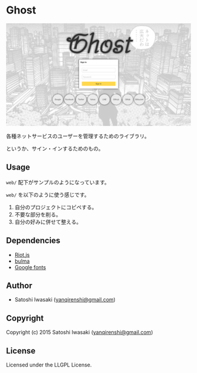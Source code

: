 # Ghost

![画面イメージ](https://github.com/yanqirenshi/ghost/blob/master/web/src/assets/images/ss-self.png)

各種ネットサービスのユーザーを管理するためのライブラリ。

というか、サイン・インするためのもの。

## Usage

`web/` 配下がサンプルのようになっています。

`web/` を以下のように使う感じです。
1. 自分のプロジェクトにコピペする。
2. 不要な部分を削る。
3. 自分の好みに併せて整える。

## Dependencies

- [Riot.js](https://riot.js.org/ja/)
- [bulma](https://bulma.io/)
- [Google fonts](https://fonts.google.com/)

## Author

* Satoshi Iwasaki (yanqirenshi@gmail.com)

## Copyright

Copyright (c) 2015 Satoshi Iwasaki (yanqirenshi@gmail.com)

## License

Licensed under the LLGPL License.
